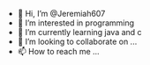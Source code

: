 - 👋 Hi, I’m @Jeremiah607
- 👀 I’m interested in programming
- 🌱 I’m currently learning java and c
- 💞️ I’m looking to collaborate on ...
- 📫 How to reach me ...

<!---
Jeremiah607/Jeremiah607 is a ✨ special ✨ repository because its `README.md` (this file) appears on your GitHub profile.
You can click the Preview link to take a look at your changes.
--->
